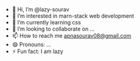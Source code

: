 - 👋 Hi, I’m @lazy-sourav
- 👀 I’m interested in marn-stack web development
- 🌱 I’m currently learning css
- 💞️ I’m looking to collaborate on ...
- 📫 How to reach me apnasourav08@gmail.com
- 😄 Pronouns: ...
- ⚡ Fun fact: I am lazy

<!---
lazy-sourav/lazy-sourav is a ✨ special ✨ repository because its `README.md` (this file) appears on your GitHub profile.
You can click the Preview link to take a look at your changes.
--->
